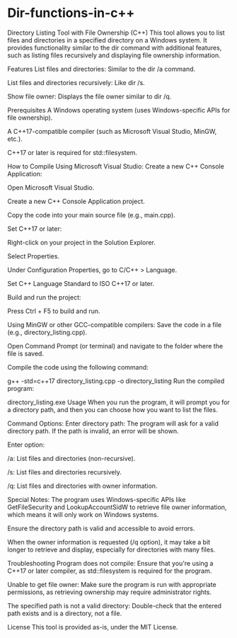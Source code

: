 # Dir-functions-in-c++

Directory Listing Tool with File Ownership (C++)
This tool allows you to list files and directories in a specified directory on a Windows system. It provides functionality similar to the dir command with additional features, such as listing files recursively and displaying file ownership information.

Features
List files and directories: Similar to the dir /a command.

List files and directories recursively: Like dir /s.

Show file owner: Displays the file owner similar to dir /q.

Prerequisites
A Windows operating system (uses Windows-specific APIs for file ownership).

A C++17-compatible compiler (such as Microsoft Visual Studio, MinGW, etc.).

C++17 or later is required for std::filesystem.

How to Compile
Using Microsoft Visual Studio:
Create a new C++ Console Application:

Open Microsoft Visual Studio.

Create a new C++ Console Application project.

Copy the code into your main source file (e.g., main.cpp).

Set C++17 or later:

Right-click on your project in the Solution Explorer.

Select Properties.

Under Configuration Properties, go to C/C++ > Language.

Set C++ Language Standard to ISO C++17 or later.

Build and run the project:

Press Ctrl + F5 to build and run.

Using MinGW or other GCC-compatible compilers:
Save the code in a file (e.g., directory_listing.cpp).

Open Command Prompt (or terminal) and navigate to the folder where the file is saved.

Compile the code using the following command:


g++ -std=c++17 directory_listing.cpp -o directory_listing
Run the compiled program:


directory_listing.exe
Usage
When you run the program, it will prompt you for a directory path, and then you can choose how you want to list the files.

Command Options:
Enter directory path: The program will ask for a valid directory path. If the path is invalid, an error will be shown.

Enter option:

/a: List files and directories (non-recursive).

/s: List files and directories recursively.

/q: List files and directories with owner information.

Special Notes:
The program uses Windows-specific APIs like GetFileSecurity and LookupAccountSidW to retrieve file owner information, which means it will only work on Windows systems.

Ensure the directory path is valid and accessible to avoid errors.

When the owner information is requested (/q option), it may take a bit longer to retrieve and display, especially for directories with many files.

Troubleshooting
Program does not compile: Ensure that you're using a C++17 or later compiler, as std::filesystem is required for the program.

Unable to get file owner: Make sure the program is run with appropriate permissions, as retrieving ownership may require administrator rights.

The specified path is not a valid directory: Double-check that the entered path exists and is a directory, not a file.

License
This tool is provided as-is, under the MIT License.
